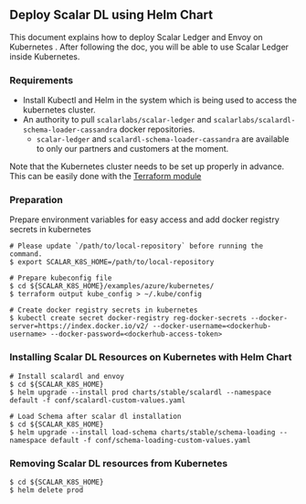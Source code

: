 ## Deploy Scalar DL using Helm Chart

This document explains how to deploy Scalar Ledger and Envoy on Kubernetes . After following the doc, you will be able to use Scalar Ledger inside Kubernetes.

### Requirements

* Install Kubectl and Helm in the system which is being used to access the kubernetes cluster.
* An authority to pull `scalarlabs/scalar-ledger` and `scalarlabs/scalardl-schema-loader-cassandra` docker repositories.
  * `scalar-ledger` and `scalardl-schema-loader-cassandra` are available to only our partners and customers at the moment.

Note that the Kubernetes cluster needs to be set up properly in advance. This can be easily done with the [Terraform module](../../docs/README.md)

### Preparation
Prepare environment variables for easy access and add docker registry secrets in kubernetes

```console
# Please update `/path/to/local-repository` before running the command.
$ export SCALAR_K8S_HOME=/path/to/local-repository

# Prepare kubeconfig file
$ cd ${SCALAR_K8S_HOME}/examples/azure/kubernetes/
$ terraform output kube_config > ~/.kube/config

# Create docker registry secrets in kubernetes
$ kubectl create secret docker-registry reg-docker-secrets --docker-server=https://index.docker.io/v2/ --docker-username=<dockerhub-username> --docker-password=<dockerhub-access-token>
```

### Installing Scalar DL Resources on Kubernetes with Helm Chart

 ```console
# Install scalardl and envoy
$ cd ${SCALAR_K8S_HOME}
$ helm upgrade --install prod charts/stable/scalardl --namespace default -f conf/scalardl-custom-values.yaml

# Load Schema after scalar dl installation 
$ cd ${SCALAR_K8S_HOME}
$ helm upgrade --install load-schema charts/stable/schema-loading --namespace default -f conf/schema-loading-custom-values.yaml
```
### Removing Scalar DL resources from Kubernetes 
```console
$ cd ${SCALAR_K8S_HOME}
$ helm delete prod 
``` 
 
   
   
   
   
   
   
   
   
   
    
    
